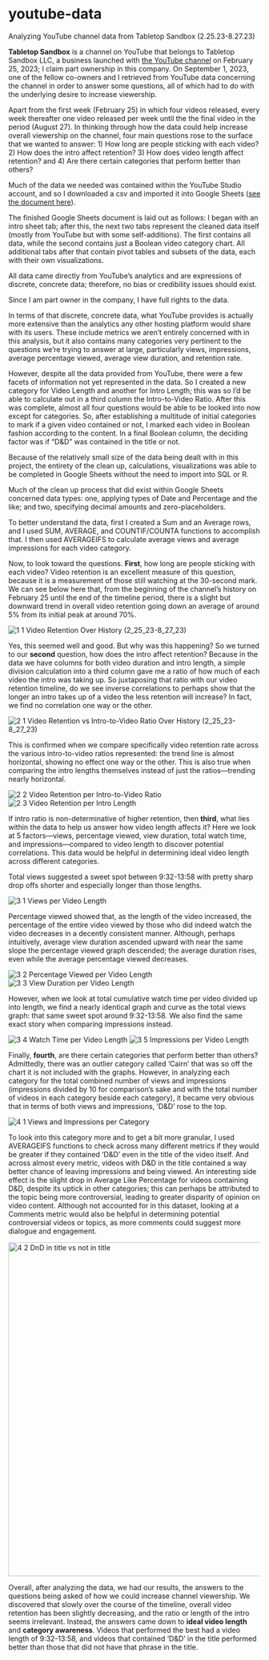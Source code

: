 # youtube-data
Analyzing YouTube channel data from Tabletop Sandbox (2.25.23-8.27.23)

**Tabletop Sandbox** is a channel on YouTube that belongs to Tabletop Sandbox LLC, a business launched with [the YouTube channel](http://youtube.com/@tabletopsandbox) on February 25, 2023; I claim part ownership in this company. On September 1, 2023, one of the fellow co-owners and I retrieved from YouTube data concerning the channel in order to answer some questions, all of which had to do with the underlying desire to increase viewership.

Apart from the first week (February 25) in which four videos released, every week thereafter one video released per week until the the final video in the period (August 27). In thinking through how the data could help increase overall viewership on the channel, four main questions rose to the surface that we wanted to answer: 1) How long are people sticking with each video? 2) How does the intro affect retention? 3) How does video length affect retention? and 4) Are there certain categories that perform better than others?

Much of the data we needed was contained within the YouTube Studio account, and so I downloaded a csv and imported it into Google Sheets ([see the document here](https://docs.google.com/spreadsheets/d/1YxjRCyv-KDdmIGukaEMBs8gkpunVQQ_qvd4I2frD_jI/edit#gid=7763040)).

The finished Google Sheets document is laid out as follows: I began with an intro sheet tab; after this, the next two tabs represent the cleaned data itself (mostly from YouTube but with some self-additions). The first contains all data, while the second contains just a Boolean video category chart. All additional tabs after that contain pivot tables and subsets of the data, each with their own visualizations.

All data came directly from YouTube’s analytics and are expressions of discrete, concrete data; therefore, no bias or credibility issues should exist.

Since I am part owner in the company, I have full rights to the data.

In terms of that discrete, concrete data, what YouTube provides is actually more extensive than the analytics any other hosting platform would share with its users. These include metrics we aren’t entirely concerned with in this analysis, but it also contains many categories very pertinent to the questions we’re trying to answer at large, particularly views, impressions, average percentage viewed, average view duration, and retention rate.

However, despite all the data provided from YouTube, there were a few facets of information not yet represented in the data. So I created a new category for Video Length and another for Intro Length; this was so I’d be able to calculate out in a third column the Intro-to-Video Ratio. After this was complete, almost all four questions would be able to be looked into now except for categories. So, after establishing a multitude of initial categories to mark if a given video contained or not, I marked each video in Boolean fashion according to the content. In a final Boolean column, the deciding factor was if “D&D” was contained in the title or not.

Because of the relatively small size of the data being dealt with in this project, the entirety of the clean up, calculations, visualizations was able to be completed in Google Sheets without the need to import into SQL or R.

Much of the clean up process that did exist within Google Sheets concerned data types: one, applying types of Date and Percentage and the like; and two, specifying decimal amounts and zero-placeholders. 

To better understand the data, first I created a Sum and an Average rows, and I used SUM, AVERAGE, and COUNTIF/COUNTA functions to accomplish that. I then used AVERAGEIFS to calculate average views and average impressions for each video category.

Now, to look toward the questions. **First**, how long are people sticking with each video? Video retention is an excellent measure of this question, because it is a measurement of those still watching at the 30-second mark. We can see below here that, from the beginning of the channel’s history on February 25 until the end of the timeline period, there is a slight but downward trend in overall video retention going down an average of around 5% from its initial peak at around 70%.

![1 1 Video Retention Over History (2_25_23-8_27_23)](https://github.com/i-am-nate/youtube-data/assets/112446964/1a326218-c519-4632-ae48-50c300824d2d)

Yes, this seemed well and good. But why was this happening? So we turned to our **second** question, how does the intro affect retention? Because in the data we have columns for both video duration and intro length, a simple division calculation into a third column gave me a ratio of how much of each video the intro was taking up. So juxtaposing that ratio with our video retention timeline, do we see inverse correlations to perhaps show that the longer an intro takes up of a video the less retention will increase? In fact, we find no correlation one way or the other.

![2 1 Video Retention vs  Intro-to-Video Ratio Over History (2_25_23-8_27_23)](https://github.com/i-am-nate/youtube-data/assets/112446964/660e76e8-f870-4849-9861-63acb93ec04d)

This is confirmed when we compare specifically video retention rate across the various intro-to-video ratios represented: the trend line is almost horizontal, showing no effect one way or the other. This is also true when comparing the intro lengths themselves instead of just the ratios—trending nearly horizontal.

![2 2 Video Retention per Intro-to-Video Ratio](https://github.com/i-am-nate/youtube-data/assets/112446964/1dc65b96-23e7-46ad-9ff2-f10b61f2e551)
![2 3 Video Retention per Intro Length](https://github.com/i-am-nate/youtube-data/assets/112446964/c5d90472-36d6-4f64-9ae0-3fba969dc152)

If intro ratio is non-determinative of higher retention, then **third**, what lies within the data to help us answer how video length affects it? Here we look at 5 factors—views, percentage viewed, view duration, total watch time, and impressions—compared to video length to discover potential correlations. This data would be helpful in determining ideal video length across different categories.

Total views suggested a sweet spot between 9:32-13:58 with pretty sharp drop offs shorter and especially longer than those lengths.

![3 1 Views per Video Length](https://github.com/i-am-nate/youtube-data/assets/112446964/ef607428-e6b9-4504-bfdd-4acba5295677)

Percentage viewed showed that, as the length of the video increased, the percentage of the entire video viewed by those who did indeed watch the video decreases in a decently consistent manner. Although, perhaps intuitively, average view duration ascended upward with near the same slope the percentage viewed graph descended; the average duration rises, even while the average percentage viewed decreases.

![3 2 Percentage Viewed per Video Length](https://github.com/i-am-nate/youtube-data/assets/112446964/b6fa28a1-bb99-489f-99fd-0f613e9d47db)
![3 3 View Duration per Video Length](https://github.com/i-am-nate/youtube-data/assets/112446964/3c14978e-e1ed-4f92-b5ed-a5ba653c5204)

However, when we look at total cumulative watch time per video divided up into length, we find a nearly identical graph and curve as the total views graph: that same sweet spot around 9:32-13:58. We also find the same exact story when comparing impressions instead.

![3 4 Watch Time per Video Length](https://github.com/i-am-nate/youtube-data/assets/112446964/bfaa82a2-86b9-4dd0-b0cb-30f8d8f1e019)
![3 5 Impressions per Video Length](https://github.com/i-am-nate/youtube-data/assets/112446964/09b403f2-3202-46b3-a0c3-a158081276c0)

Finally, **fourth**, are there certain categories that perform better than others? Admittedly, there was an outlier category called ‘Cairn’ that was so off the chart it is not included with the graphs. However, in analyzing each category for the total combined number of views and impressions (impressions divided by 10 for comparison’s sake and with the total number of videos in each category beside each category), it became very obvious that in terms of both views and impressions, ‘D&D’ rose to the top.

![4 1 Views and Impressions per Category](https://github.com/i-am-nate/youtube-data/assets/112446964/8748d487-783f-4fd1-9091-4b5626b4ca50)

To look into this category more and to get a bit more granular, I used AVERAGEIFS functions to check across many different metrics if they would be greater if they contained ‘D&D’ even in the title of the video itself. And across almost every metric, videos with D&D in the title contained a way better chance of leaving impressions and being viewed. An interesting side effect is the slight drop in Average Like Percentage for videos containing D&D, despite its uptick in other categories; this can perhaps be attributed to the topic being more controversial, leading to greater disparity of opinion on video content. Although not accounted for in this dataset, looking at a Comments metric would also be helpful in determining potential controversial videos or topics, as more comments could suggest more dialogue and engagement.

<img width="666" alt="4 2 DnD in title vs not in title" src="https://github.com/i-am-nate/youtube-data/assets/112446964/2d9ee99d-e590-43ba-93e5-8f09600fab76">

Overall, after analyzing the data, we had our results, the answers to the questions being asked of how we could increase channel viewership. We discovered that slowly over the course of the timeline, overall video retention has been slightly decreasing, and the ratio or length of the intro seems irrelevant. Instead, the answers came down to **ideal video length** and **category awareness**. Videos that performed the best had a video length of 9:32-13:58, and videos that contained ‘D&D’ in the title performed better than those that did not have that phrase in the title.
